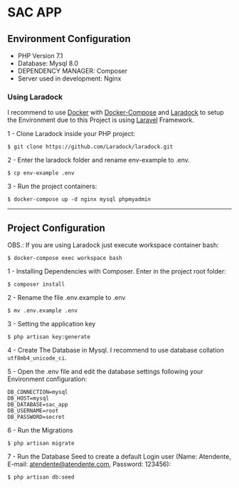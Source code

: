 # SAC APP

## Environment Configuration

- PHP Version 7.1
- Database: Mysql 8.0
- DEPENDENCY MANAGER: Composer
- Server used in development: Nginx

### Using Laradock

I recommend to use [Docker](https://docs.docker.com/) with [Docker-Compose](https://docs.docker.com/compose/install/) and [Laradock](http://laradock.io/) to setup the Environment due to this Project is using [Laravel](https://laravel.com) Framework.

1 - Clone Laradock inside your PHP project:

`$ git clone https://github.com/Laradock/laradock.git`

2 - Enter the laradock folder and rename env-example to .env.

`$ cp env-example .env`

3 - Run the project containers:

`$ docker-compose up -d nginx mysql phpmyadmin`

-------

## Project Configuration

OBS.: If you are using Laradock just execute workspace container bash:

`$ docker-compose exec workspace bash`

1 - Installing Dependencies with Composer. Enter in the project root folder:

`$ composer install`

2 - Rename the file .env.example to .env

`$ mv .env.example .env`

3 - Setting the application key

`$ php artisan key:generate`

4 - Create The Database in Mysql. I recommend to use database collation `utf8mb4_unicode_ci`.

5 - Open the .env file and edit the database settings following your Environment configuration:

`DB_CONNECTION=mysql`<br>
`DB_HOST=mysql`<br>
`DB_DATABASE=sac_app`<br>
`DB_USERNAME=root`<br>
`DB_PASSWORD=secret`<br>

6 - Run the Migrations

`$ php artisan migrate`

7 - Run the Database Seed to create a default Login user (Name: Atendente, E-mail: atendente@atendente.com, Password: 123456):

`$ php artisan db:seed`